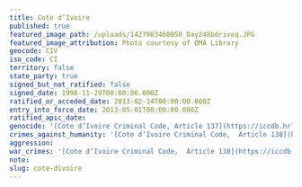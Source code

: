 ```yaml
---
title: Cote d’Ivoire
published: true
featured_image_path: /uploads/1427983460050_Day248bdriveq.JPG
featured_image_attribution: Photo courtesy of OMA Library
geocode: CIV
iso_code: CI
territory: false
state_party: true
signed_but_not_ratified: false
signed_date: 1998-11-29T00:00:00.000Z
ratified_or_acceded_date: 2013-02-14T00:00:00.000Z
entry_into_force_date: 2013-05-01T00:00:00.000Z
ratified_apic_date:
genocide: '[Cote d’Ivoire Criminal Code, Article 137](https://iccdb.hrlc.net/data/doc/426/)'
crimes_against_humanity: '[Cote d’Ivoire Criminal Code,  Article 138](https://iccdb.hrlc.net/data/doc/426/)'
aggression:
war_crimes: '[Cote d’Ivoire Criminal Code,  Article 138](https://iccdb.hrlc.net/data/doc/426/)'
note:
slug: cote-divoire
---
```



